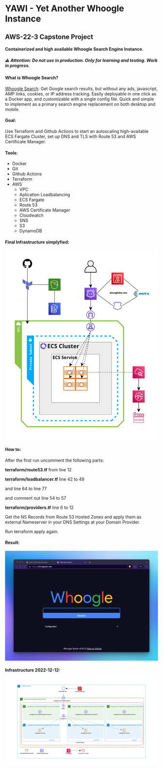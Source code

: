# YAWI - Yet Another Whoogle Instance

## AWS-22-3 Capstone Project

#### Containerized and high available Whoogle Search Engine Instance.

##### ⚠️ Attention: Do not use in production. Only for learning and testing. Work in progress.

#### What is Whoogle Search?

[Whoogle Search](https://github.com/benbusby/whoogle-search):
Get Google search results, but without any ads, javascript, AMP links, cookies, or IP address tracking. Easily deployable in one click as a Docker app, and customizable with a single config file. Quick and simple to implement as a primary search engine replacement on both desktop and mobile.

#### Goal:

Use Terraform and Github Actions to start
an autoscaling high-available ECS Fargate Cluster,
set up DNS and TLS with Route 53 and AWS Certificate Manager.

#### Tools:

- Docker
- Git
- Github Actions
- Terraform
- AWS
  - VPC
  - Aplication Loadbalancing
  - ECS Fargate
  - Route 53
  - AWS Certificate Manager
  - Cloudwatch
  - SNS
  - S3
  - DynamoDB
  
#### Final Infrastructure simplyfied:

![infrastructure](pics/ecs-tls-infra-simplified.png)

#### How to:

After the first run uncomment the following parts:

**terraform/route53.tf** from line 12

**terraform/loadbalancer.tf** line 42 to 49

and line 64 to line 77

and comment out line 54 to 57

**terraform/providers.tf** line 6 to 12

Get the NS Records from Route 53 Hosted Zones and apply
them as external Nameserver in your DNS Settings at your Domain Provider.

Run terraform apply again.

#### Result:

![whooglebrowser](pics/whoogle-browser.png)

#### Infrastructure 2022-12-12:

![inrastucture](pics/ecs-tls-infra.png)
